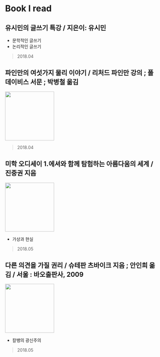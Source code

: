 Book I read
===========

## 유시민의 글쓰기 특강 / 지은이: 유시민 
- 문학적인 글쓰기
- 논리적인 글쓰기
> 2018.04

## 파인만의 여섯가지 물리 이야기 / 리처드 파인만 강의 ; 폴 데이비스 서문 ; 박병철 옮김
<img src="http://211.185.62.15/kolis/2008/KMO200858332.jpg" width="160" />

> 2018.04

## 미학 오디세이 1.에셔와 함께 탐험하는 아름다움의 세계	/ 진중권 지음 
<img src="http://211.185.62.15/kolis/2014/KMO201402914.jpg" width="160" />

- 가상과 현실
> 2018.05

## 다른 의견을 가질 권리 / 슈테판 츠바이크 지음 ; 안인희 옮김 / 서울 : 바오출판사, 2009
<img src="http://211.185.62.15/kolis/2009/KMO200919678.jpg" width="160" />

- 칼뱅의 광신주의
> 2018.05
